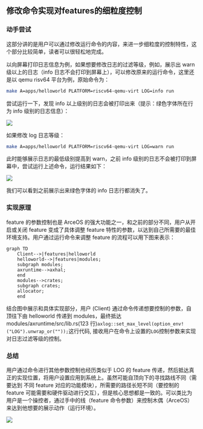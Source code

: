 ## 修改命令实现对features的细粒度控制

### 动手尝试

这部分讲的是用户可以通过修改运行命令的内容，来进一步细粒度的控制特性，这个部分比较简单，读者可以很轻松地完成。

以向屏幕打印日志信息为例，如果想要修改日志的过滤等级，例如，展示出 warn 级以上的日志（info 日志不会打印到屏幕上），可以修改原来的运行命令，这里还是以 qemu risv64 平台为例，原始命令为：

```bash
make A=apps/helloworld PLATFORM=riscv64-qemu-virt LOG=info run
```

尝试运行一下，发现 info 以上级别的日志会被打印出来（提示：绿色字体所在行为 info 级别的日志信息）：

![](https://s3.bmp.ovh/imgs/2023/08/24/5706b1bcd08e415a.png)

如果修改 log 日志等级：

```bash
make A=apps/helloworld PLATFORM=riscv64-qemu-virt LOG=warn run
```

此时能够展示日志的最低级别提高到 warn，之前 info 级别的日志不会被打印到屏幕中，尝试运行上述命令，运行结果如下：

![](https://s3.bmp.ovh/imgs/2023/08/24/d8b314bf0939c624.png)

我们可以看到之前展示出来绿色字体的 info 日志行都消失了。

### 实现原理

feature 的参数控制也是 ArceOS 的强大功能之一，和之前的部分不同，用户从开启或关闭 feature 变成了具体调整 feature 特性的参数，以达到自己所需要的最佳环境支持。用户通过运行命令来调整 feature 的流程可以用下图来表示：

```mermaid
graph TD
	Client-->|features|helloworld
    helloworld-->|features|modules;
    subgraph modules;
    axruntime-->axhal;
    end
    modules-->crates;
    subgraph crates;
    allocator;
    end
```

结合图中展示和具体实现部分，用户 (Client) 通过命令传递想要控制的参数，自顶往下由 helloworld 传递到 modules，最终抵达 modules/axruntime/src/lib.rs(123 行)```axlog::set_max_level(option_env!("LOG").unwrap_or(""));```这行代码, 接收用户在命令上设置的```LOG```控制参数来实现对日志过滤等级的控制。

### 总结

用户通过命令进行其他参数控制也经历类似于 LOG 的 feature 传递，然后抵达真正的实现位置，将用户设置应用到系统上。虽然可能自顶向下的寻找路线不同（需要达到 不同 feature 对应的功能模块），所需要的路径长短不同（要控制的 feature 可能需要和硬件驱动进行交互），但是核心思想都是一致的。可以类比为用户是一个操控者，通过手中的线（feature 命令参数）来控制木偶（ArceOS）来达到他想要的展示动作（运行环境）。

![](https://s3.bmp.ovh/imgs/2023/07/09/1f9a24064eb6d6db.png)
